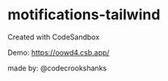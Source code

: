 # motifications-tailwind
Created with CodeSandbox

Demo: https://oowd4.csb.app/

made by: @codecrookshanks
